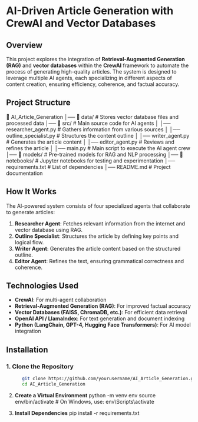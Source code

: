 # **AI-Driven Article Generation with CrewAI and Vector Databases**  

## **Overview**  
This project explores the integration of **Retrieval-Augmented Generation (RAG)** and **vector databases** within the **CrewAI** framework to automate the process of generating high-quality articles. The system is designed to leverage multiple AI agents, each specializing in different aspects of content creation, ensuring efficiency, coherence, and factual accuracy.

## **Project Structure**  

📂 AI_Article_Generation
│── 📂 data/ # Stores vector database files and processed data
│── 📂 src/ # Main source code for AI agents
│ │── researcher_agent.py # Gathers information from various sources
│ │── outline_specialist.py # Structures the content outline
│ │── writer_agent.py # Generates the article content
│ │── editor_agent.py # Reviews and refines the article
│ │── main.py # Main script to execute the AI agent crew
│── 📂 models/ # Pre-trained models for RAG and NLP processing
│── 📂 notebooks/ # Jupyter notebooks for testing and experimentation
│── requirements.txt # List of dependencies
│── README.md # Project documentation


## **How It Works**  
The AI-powered system consists of four specialized agents that collaborate to generate articles:  

1. **Researcher Agent**: Fetches relevant information from the internet and vector database using RAG.  
2. **Outline Specialist**: Structures the article by defining key points and logical flow.  
3. **Writer Agent**: Generates the article content based on the structured outline.  
4. **Editor Agent**: Refines the text, ensuring grammatical correctness and coherence.  

## **Technologies Used**  
- **CrewAI**: For multi-agent collaboration  
- **Retrieval-Augmented Generation (RAG)**: For improved factual accuracy  
- **Vector Databases (FAISS, ChromaDB, etc.)**: For efficient data retrieval  
- **OpenAI API / LlamaIndex**: For text generation and document indexing  
- **Python (LangChain, GPT-4, Hugging Face Transformers)**: For AI model integration  

## **Installation**  

### **1. Clone the Repository**  
```bash
      git clone https://github.com/yourusername/AI_Article_Generation.git
      cd AI_Article_Generation
```
2. **Create a Virtual Environment**
      python -m venv env
      source env/bin/activate  # On Windows, use: env\Scripts\activate

3. **Install Dependencies**
      pip install -r requirements.txt



